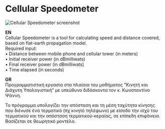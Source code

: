 # Cellular Speedometer
![Cellular Speedometer screenshot](https://i.imgur.com/MFDLgyV.png "Cellular Speedometer")

**EN**  
Cellular Speedometer is a tool for calculating speed and distance covered, based on flat-earth propagation model.  
Required input:  
• Distance between mobile phone and cellular tower (in meters)  
• Initial receiver power (in dBmilliwats)   
• Final receiver power (in dBmilliwats)  
• Time elapsed (in seconds)  

**GR**  
Προγραμματιστική εργασία στα πλαίσια του μαθήματος "Κινητή και Διάχυτη Υπολογιστική" με υπεύθυνο διδάσκοντα τον κ. Κωνσταντίνο Ψάννη.

Το πρόγραμμα υπολογίζει την απόσταση και τη μέση ταχύτητα κίνησης που διένυσε ένα τερματικό (πχ κινητό τηλέφωνο) με είσοδο την ισχύ του τερματικού και την απόσταση τερματικού-κεραίας, σε επίπεδη επιφάνεια. Βασίζεται σε θεωρητικό μοντέλο.
